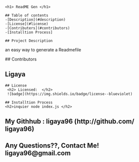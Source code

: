 
    <h1> ReadME Gen </h1>

    ## Table of contents
    -[Description](#description)
    -[License](#license)
    -[Contributers](#contributors)
    -[Installtion Process]
    
    ## Project Description 
   <p> an easy way to generate a Readmefile </p>
    ## Contributors
   <h2> Ligaya </h2>

    ## License
     <h2> Licensed:  </h2>
     ![badge](https://img.shields.io/badge/license--blueviolet)
     
    ## Installtion Process
    <h2>inquier node index.js </h2>

   <h2> My Githhub : ligaya96 (http://github.com/ ligaya96) </h2>
   <h2> Any Questions??, Contact Me! ligaya96@gmail.com</h2>
    